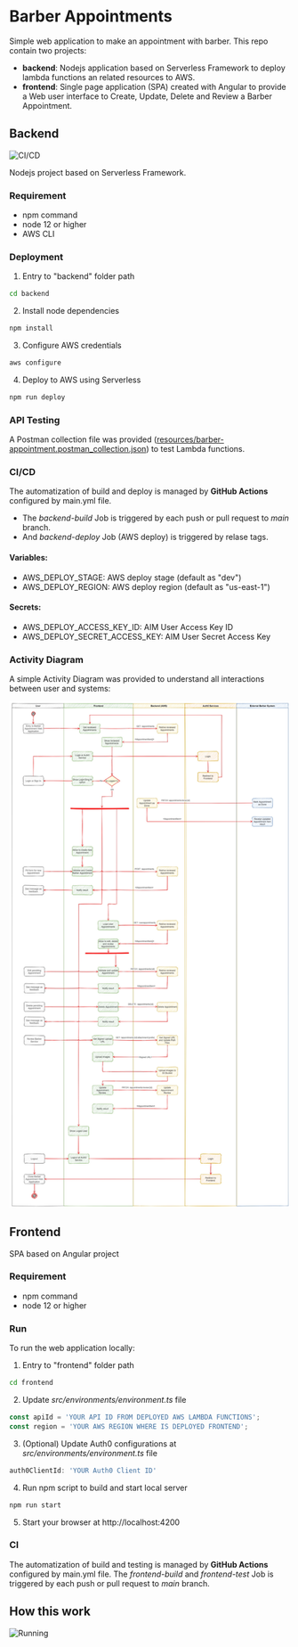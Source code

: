 # Barber Appointments
Simple web application to make an appointment with barber. This repo contain two projects:
* __backend__: Nodejs application based on Serverless Framework to deploy lambda functions an related resources to AWS.
* __frontend__: Single page application (SPA) created with Angular to provide a Web user interface to Create, Update, Delete and Review a Barber Appointment.

## Backend

![CI/CD](https://github.com/gabrielbrieva/barber-appointment/workflows/CI/CD/badge.svg)

Nodejs project based on Serverless Framework.

### Requirement
* npm command
* node 12 or higher
* AWS CLI

### Deployment

1. Entry to "backend" folder path
```bash
cd backend
```

2. Install node dependencies
```bash
npm install
```

3. Configure AWS credentials
```bash
aws configure
```

4. Deploy to AWS using Serverless
```bash
npm run deploy
```

### API Testing
A Postman collection file was provided ([resources/barber-appointment.postman_collection.json](resources/barber-appointment.postman_collection.json)) to test Lambda functions.

### CI/CD
The automatization of build and deploy is managed by __GitHub Actions__ configured by main.yml file.

* The _backend-build_ Job is triggered by each push or pull request to _main_ branch.
* And _backend-deploy_ Job (AWS deploy) is triggered by relase tags.

#### Variables:

* AWS_DEPLOY_STAGE: AWS deploy stage (default as "dev")
* AWS_DEPLOY_REGION: AWS deploy region (default as "us-east-1")

#### Secrets:

* AWS_DEPLOY_ACCESS_KEY_ID: AIM User Access Key ID
* AWS_DEPLOY_SECRET_ACCESS_KEY: AIM User Secret Access Key

### Activity Diagram
A simple Activity Diagram was provided to understand all interactions between user and systems:

![Activity Diagram](resources/barber_appointment_diagram.jpg)

## Frontend

SPA based on Angular project

### Requirement
* npm command
* node 12 or higher

### Run
To run the web application locally:

1. Entry to "frontend" folder path
```bash
cd frontend
```

2. Update _src/environments/environment.ts_ file
```ts
const apiId = 'YOUR API ID FROM DEPLOYED AWS LAMBDA FUNCTIONS';
const region = 'YOUR AWS REGION WHERE IS DEPLOYED FRONTEND';
```

3. (Optional) Update Auth0 configurations at _src/environments/environment.ts_ file
```ts
auth0ClientId: 'YOUR Auth0 Client ID'
```

4. Run npm script to build and start local server
```bash
npm run start
```

5. Start your browser at http://localhost:4200

### CI

The automatization of build and testing is managed by __GitHub Actions__ configured by main.yml file. The _frontend-build_ and _frontend-test_ Job is triggered by each push or pull request to _main_ branch.

## How this work

![Running](resources/barber_appointment.gif)